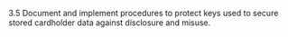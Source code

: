 3.5 Document and implement procedures to 
protect keys used to secure stored 
cardholder data against disclosure and 
misuse.


